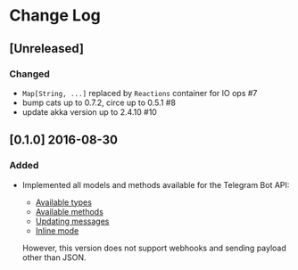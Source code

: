 # Change Log

## [Unreleased]

### Changed

- `Map[String, ...]` replaced by `Reactions` container for IO ops #7
- bump cats up to 0.7.2, circe up to 0.5.1 #8
- update akka version up to 2.4.10 #10
    
## [0.1.0] 2016-08-30

### Added

- Implemented all models and methods available for the Telegram Bot API:
  
    - [Available types](https://core.telegram.org/bots/api#available-types)
    - [Available methods](https://core.telegram.org/bots/api#available-methods)
    - [Updating messages](https://core.telegram.org/bots/api#updating-messages)
    - [Inline mode](https://core.telegram.org/bots/api#inline-mode)
  
    However, this version does not support webhooks and sending payload other than JSON.